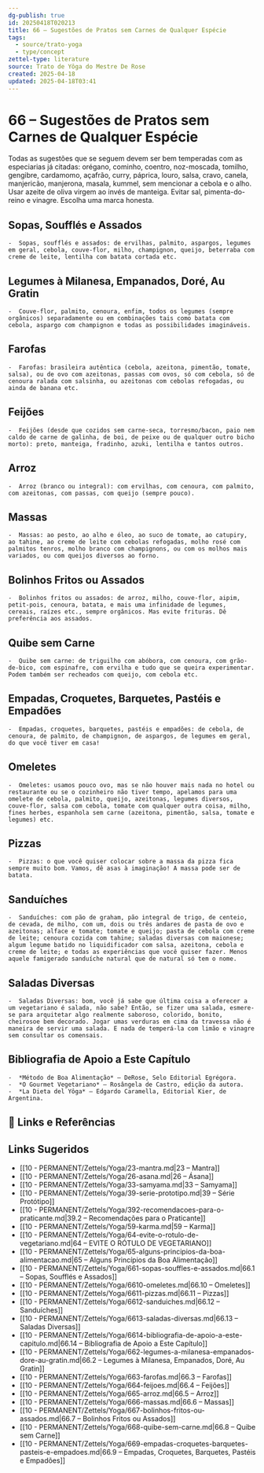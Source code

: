 ```yaml
---
dg-publish: true
id: 20250418T020213
title: 66 – Sugestões de Pratos sem Carnes de Qualquer Espécie
tags:
  - source/trato-yoga
  - type/concept
zettel-type: literature
source: Trato de Yôga do Mestre De Rose
created: 2025-04-18
updated: 2025-04-18T03:41
---
```


# 66 – Sugestões de Pratos sem Carnes de Qualquer Espécie

Todas as sugestões que se seguem devem ser bem temperadas com as especiarias já citadas: orégano, cominho, coentro, noz-moscada, tomilho, gengibre, cardamomo, açafrão, curry, páprica, louro, salsa, cravo, canela, manjericão, manjerona, masala, kummel, sem mencionar a cebola e o alho. Usar azeite de oliva virgem ao invés de manteiga. Evitar sal, pimenta-do-reino e vinagre. Escolha uma marca honesta.

## Sopas, Soufflés e Assados

    -  Sopas, soufflés e assados: de ervilhas, palmito, aspargos, legumes em geral, cebola, couve-flor, milho, champignon, queijo, beterraba com creme de leite, lentilha com batata cortada etc.

## Legumes à Milanesa, Empanados, Doré, Au Gratin

    -  Couve-flor, palmito, cenoura, enfim, todos os legumes (sempre orgânicos) separadamente ou em combinações tais como batata com cebola, aspargo com champignon e todas as possibilidades imagináveis.

## Farofas

    -  Farofas: brasileira autêntica (cebola, azeitona, pimentão, tomate, salsa), ou de ovo com azeitonas, passas com ovos, só com cebola, só de cenoura ralada com salsinha, ou azeitonas com cebolas refogadas, ou ainda de banana etc.

## Feijões

    -  Feijões (desde que cozidos sem carne-seca, torresmo/bacon, paio nem caldo de carne de galinha, de boi, de peixe ou de qualquer outro bicho morto): preto, manteiga, fradinho, azuki, lentilha e tantos outros.

## Arroz

    -  Arroz (branco ou integral): com ervilhas, com cenoura, com palmito, com azeitonas, com passas, com queijo (sempre pouco).

## Massas

    -  Massas: ao pesto, ao alho e óleo, ao suco de tomate, ao catupiry, ao tahine, ao creme de leite com cebolas refogadas, molho rosé com palmitos tenros, molho branco com champignons, ou com os molhos mais variados, ou com queijos diversos ao forno.

## Bolinhos Fritos ou Assados

    -  Bolinhos fritos ou assados: de arroz, milho, couve-flor, aipim, petit-pois, cenoura, batata, e mais uma infinidade de legumes, cereais, raízes etc., sempre orgânicos. Mas evite frituras. Dê preferência aos assados.

## Quibe sem Carne

    -  Quibe sem carne: de triguilho com abóbora, com cenoura, com grão-de-bico, com espinafre, com ervilha e tudo que se queira experimentar. Podem também ser recheados com queijo, com cebola etc.

## Empadas, Croquetes, Barquetes, Pastéis e Empadões

    -  Empadas, croquetes, barquetes, pastéis e empadões: de cebola, de cenoura, de palmito, de champignon, de aspargos, de legumes em geral, do que você tiver em casa!

## Omeletes

    -  Omeletes: usamos pouco ovo, mas se não houver mais nada no hotel ou restaurante ou se o cozinheiro não tiver tempo, apelamos para uma omelete de cebola, palmito, queijo, azeitonas, legumes diversos, couve-flor, salsa com cebola, tomate com qualquer outra coisa, milho, fines herbes, espanhola sem carne (azeitona, pimentão, salsa, tomate e legumes) etc.

## Pizzas

    -  Pizzas: o que você quiser colocar sobre a massa da pizza fica sempre muito bom. Vamos, dê asas à imaginação! A massa pode ser de batata.

## Sanduíches

    -  Sanduíches: com pão de graham, pão integral de trigo, de centeio, de cevada, de milho, com um, dois ou três andares de pasta de ovo e azeitonas; alface e tomate; tomate e queijo; pasta de cebola com creme de leite; cenoura cozida com tahine; saladas diversas com maionese; algum legume batido no liquidificador com salsa, azeitona, cebola e creme de leite; e todas as experiências que você quiser fazer. Menos aquele famigerado sanduíche natural que de natural só tem o nome.

## Saladas Diversas

    -  Saladas Diversas: bom, você já sabe que última coisa a oferecer a um vegetariano é salada, não sabe? Então, se fizer uma salada, esmere-se para arquitetar algo realmente saboroso, colorido, bonito, cheirosoe bem decorado. Jogar umas verduras em cima da travessa não é maneira de servir uma salada. E nada de temperá-la com limão e vinagre sem consultar os comensais.

## Bibliografia de Apoio a Este Capítulo

    -  *Método de Boa Alimentação* – DeRose, Selo Editorial Egrégora.
    -  *O Gourmet Vegetariano* – Rosângela de Castro, edição da autora.
    -  *La Dieta del Yôga* – Edgardo Caramella, Editorial Kier, de Argentina.

## 🔗 Links e Referências

## Links Sugeridos

- [[10 - PERMANENT/Zettels/Yoga/23-mantra.md\|23 – Mantra]]
- [[10 - PERMANENT/Zettels/Yoga/26-asana.md\|26 – Ásana]]
- [[10 - PERMANENT/Zettels/Yoga/33-samyama.md\|33 – Samyama]]
- [[10 - PERMANENT/Zettels/Yoga/39-serie-prototipo.md\|39 – Série Protótipo]]
- [[10 - PERMANENT/Zettels/Yoga/392-recomendacoes-para-o-praticante.md\|39.2 – Recomendações para o Praticante]]
- [[10 - PERMANENT/Zettels/Yoga/59-karma.md\|59 – Karma]]
- [[10 - PERMANENT/Zettels/Yoga/64-evite-o-rotulo-de-vegetariano.md\|64 – EVITE O RÓTULO DE VEGETARIANO]]
- [[10 - PERMANENT/Zettels/Yoga/65-alguns-principios-da-boa-alimentacao.md\|65 – Alguns Princípios da Boa Alimentação]]
- [[10 - PERMANENT/Zettels/Yoga/661-sopas-souffles-e-assados.md\|66.1 – Sopas, Soufflés e Assados]]
- [[10 - PERMANENT/Zettels/Yoga/6610-omeletes.md\|66.10 – Omeletes]]
- [[10 - PERMANENT/Zettels/Yoga/6611-pizzas.md\|66.11 – Pizzas]]
- [[10 - PERMANENT/Zettels/Yoga/6612-sanduiches.md\|66.12 – Sanduíches]]
- [[10 - PERMANENT/Zettels/Yoga/6613-saladas-diversas.md\|66.13 – Saladas Diversas]]
- [[10 - PERMANENT/Zettels/Yoga/6614-bibliografia-de-apoio-a-este-capitulo.md\|66.14 – Bibliografia de Apoio a Este Capítulo]]
- [[10 - PERMANENT/Zettels/Yoga/662-legumes-a-milanesa-empanados-dore-au-gratin.md\|66.2 – Legumes à Milanesa, Empanados, Doré, Au Gratin]]
- [[10 - PERMANENT/Zettels/Yoga/663-farofas.md\|66.3 – Farofas]]
- [[10 - PERMANENT/Zettels/Yoga/664-feijoes.md\|66.4 – Feijões]]
- [[10 - PERMANENT/Zettels/Yoga/665-arroz.md\|66.5 – Arroz]]
- [[10 - PERMANENT/Zettels/Yoga/666-massas.md\|66.6 – Massas]]
- [[10 - PERMANENT/Zettels/Yoga/667-bolinhos-fritos-ou-assados.md\|66.7 – Bolinhos Fritos ou Assados]]
- [[10 - PERMANENT/Zettels/Yoga/668-quibe-sem-carne.md\|66.8 – Quibe sem Carne]]
- [[10 - PERMANENT/Zettels/Yoga/669-empadas-croquetes-barquetes-pasteis-e-empadoes.md\|66.9 – Empadas, Croquetes, Barquetes, Pastéis e Empadões]]